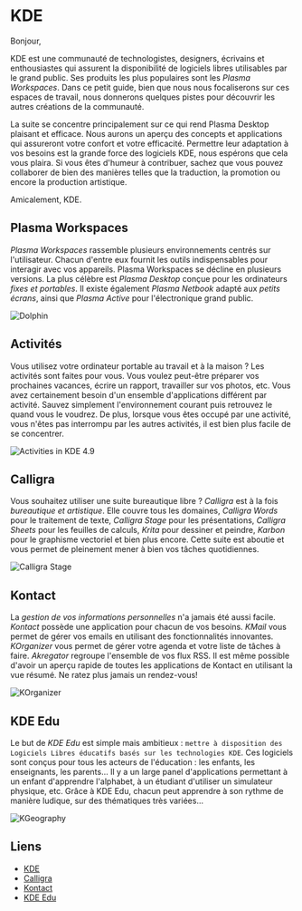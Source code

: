 # KDE

Bonjour,

KDE est une communauté de technologistes, designers, écrivains et enthousiastes
qui assurent la disponibilité de logiciels libres utilisables par le grand public.
Ses produits les plus populaires sont les _Plasma Workspaces_. Dans ce petit
guide, bien que nous nous focaliserons sur ces espaces de travail, nous
donnerons quelques pistes pour découvrir les autres créations de la communauté.

La suite se concentre principalement sur ce qui rend Plasma Desktop plaisant
et efficace. Nous aurons un aperçu des concepts et applications qui assureront
votre confort et votre efficacité. Permettre leur adaptation à vos
besoins est la grande force des logiciels KDE, nous espérons que cela vous
plaira. Si vous êtes d'humeur à contribuer, sachez que vous pouvez collaborer
de bien des manières telles que la traduction, la promotion ou encore la
production artistique.

Amicalement,
KDE.

## Plasma Workspaces

_Plasma Workspaces_ rassemble plusieurs environnements centrés sur
l'utilisateur. Chacun d'entre eux fournit les outils indispensables pour
interagir avec vos appareils. Plasma Workspaces se décline en plusieurs
versions. La plus célèbre est _Plasma Desktop_ conçue pour les ordinateurs
_fixes et portables_. Il existe également _Plasma Netbook_ adapté aux _petits
écrans_, ainsi que _Plasma Active_ pour l'électronique grand public.

![Dolphin](https://raw.github.com/KINFOO/kde-booklet/master/images/workspaces/kde49-dolphin_.png "Explorer des fichiers avec Dolphin")

## Activités

Vous utilisez votre ordinateur portable au travail et à la maison ? Les
activités sont faites pour vous. Vous voulez peut-être préparer vos prochaines
vacances, écrire un rapport, travailler sur vos photos, etc. Vous avez
certainement besoin d'un ensemble d'applications différent par activité. Sauvez
simplement l'environnement courant puis retrouvez le quand vous le voudrez. De
plus, lorsque vous êtes occupé par une activité, vous n'êtes pas interrompu
par les autres activités, il est bien plus facile de se concentrer.

![Activities in KDE 4.9](https://raw.github.com/KINFOO/kde-booklet/master/images/workspaces/kde49-link-files-to-activities-cropped.png "Définir une activité")

## Calligra

Vous souhaitez utiliser une suite bureautique libre ?
_Calligra_ est à la fois _bureautique et artistique_. Elle couvre tous les
domaines, _Calligra Words_  pour le traitement de texte, _Calligra Stage_ pour
les présentations, _Calligra Sheets_ pour les feuilles de calculs, _Krita_ pour
dessiner et peindre, _Karbon_ pour le graphisme vectoriel et bien plus encore.
Cette suite est aboutie et vous permet de pleinement mener à bien vos tâches
quotidiennes.

![Calligra Stage](https://raw.github.com/KINFOO/kde-booklet/master/images/calligra/stage.png "Une présentation avec Calligra Stage")

## Kontact

La _gestion de vos informations personnelles_ n'a jamais été aussi facile.
_Kontact_ possède une application pour chacun de vos besoins. _KMail_ vous
permet de gérer vos emails en utilisant des fonctionnalités innovantes.
_KOrganizer_ vous permet de gérer votre agenda et votre liste de tâches à faire.
_Akregator_ regroupe l'ensemble de vos flux RSS. Il est même possible d'avoir
un aperçu rapide de toutes les applications de Kontact en utilisant la vue
résumé. Ne ratez plus jamais un rendez-vous!

![KOrganizer](https://raw.github.com/KINFOO/kde-booklet/master/images/kontact/korganizer.png "KOrganizer en action")

## KDE Edu

Le but de _KDE Edu_ est simple mais ambitieux : `mettre à disposition des
Logiciels Libres éducatifs basés sur les technologies KDE`. Ces logiciels
sont conçus pour tous les acteurs de l'éducation : les enfants, les
enseignants, les parents... Il y a un large panel d'applications
permettant à un enfant d'apprendre l'alphabet, à un étudiant d'utiliser un
simulateur physique, etc. Grâce à KDE Edu, chacun peut apprendre à son rythme
de manière ludique, sur des thématiques très variées...

![KGeography](https://raw.github.com/KINFOO/kde-booklet/master/images/kdeedu/kgeography.png "Apprenez la géographie")

## Liens

* [KDE](http://www.kde.org)
* [Calligra](http://www.calligra.org)
* [Kontact](http://userbase.kde.org/Kontact)
* [KDE Edu](http://edu.kde.org)
